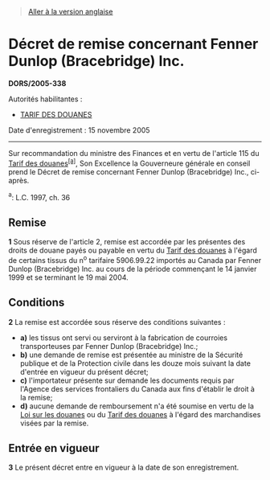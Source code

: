 > [Aller à la version anglaise](/en/Regulations/Statutory%20Orders%20and%20Regulations/2005/338.md)

# Décret de remise concernant Fenner Dunlop (Bracebridge) Inc.

**DORS/2005-338**

Autorités habilitantes : 
- [TARIF DES DOUANES](/fr/Lois/Lois%20du%20Canada/1997/ch.%2036.md)

Date d'enregistrement : 15 novembre 2005

----------

Sur recommandation du ministre des Finances et en vertu de l'article 115 du [Tarif des douanes](/fr/Lois/Lois%20du%20Canada/1997/ch.%2036.md)<sup><a href='#footnotea_f'>[a]</a></sup>, Son Excellence la Gouverneure générale en conseil prend le Décret de remise concernant Fenner Dunlop (Bracebridge) Inc., ci-après.

<a name='footnotea_f'><sup>a</sup></a>: L.C. 1997, ch. 36<br />




## Remise


**1** Sous réserve de l'article 2, remise est accordée par les présentes des droits de douane payés ou payable en vertu du [Tarif des douanes](/fr/Lois/Lois%20du%20Canada/1997/ch.%2036.md) à l'égard de certains tissus du n<sup>o</sup> tarifaire 5906.99.22 importés au Canada par Fenner Dunlop (Bracebridge) Inc. au cours de la période commençant le 14 janvier 1999 et se terminant le 19 mai 2004.




## Conditions


**2** La remise est accordée sous réserve des conditions suivantes :
- **a)** les tissus ont servi ou serviront à la fabrication de courroies transporteuses par Fenner Dunlop (Bracebridge) Inc.;
- **b)** une demande de remise est présentée au ministre de la Sécurité publique et de la Protection civile dans les douze mois suivant la date d'entrée en vigueur du présent décret;
- **c)** l'importateur présente sur demande les documents requis par l'Agence des services frontaliers du Canada aux fins d'établir le droit à la remise;
- **d)** aucune demande de remboursement n'a été soumise en vertu de la [Loi sur les douanes](/fr/Lois/Lois%20du%20Canada/1985/ch.%201%20(2e%20suppl.).md) ou du [Tarif des douanes](/fr/Lois/Lois%20du%20Canada/1997/ch.%2036.md) à l'égard des marchandises visées par la remise.




## Entrée en vigueur


**3** Le présent décret entre en vigueur à la date de son enregistrement.


